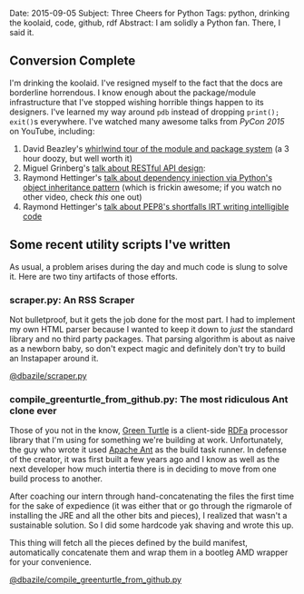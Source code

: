 Date:      2015-09-05
Subject:   Three Cheers for Python
Tags:      python, drinking the koolaid, code, github, rdf
Abstract:  I am solidly a Python fan.  There, I said it.

## Conversion Complete

I'm drinking the koolaid.  I've resigned myself to the fact that the docs are borderline horrendous.  I know enough about the package/module infrastructure that I've stopped wishing horrible things happen to its designers.  I've learned my way around `pdb` instead of dropping `print(); exit()`s everywhere.  I've watched many awesome talks from _PyCon 2015_ on YouTube, including:

1. David Beazley's [whirlwind tour of the module and package system](https://www.youtube.com/watch?v=0oTh1CXRaQ0) (a 3 hour doozy, but well worth it)
2. Miguel Grinberg's [talk about RESTful API design](https://www.youtube.com/watch?v=pZYRC8IbCwk):
3. Raymond Hettinger's [talk about dependency injection via Python's object inheritance pattern](https://www.youtube.com/watch?v=EiOglTERPEo) (which is frickin awesome; if you watch no other video, check _this_ one out)
4. Raymond Hettinger's [talk about PEP8's shortfalls IRT writing intelligible code](https://www.youtube.com/watch?v=wf-BqAjZb8M)


## Some recent utility scripts I've written

As usual, a problem arises during the day and much code is slung to solve it.  Here are two tiny artifacts of those efforts.

### scraper.py: An RSS Scraper

Not bulletproof, but it gets the job done for the most part.  I had to implement my own HTML parser because I wanted to keep it down to _just_ the standard library and no third party packages.  That parsing algorithm is about as naive as a newborn baby, so don't expect magic and definitely don't try to build an Instapaper around it.

[@dbazile/scraper.py](https://github.com/dbazile/scraper.py)

### compile_greenturtle_from_github.py: The most ridiculous Ant clone ever

Those of you not in the know, [Green Turtle](https://github.com/alexmilowski/green-turtle) is a client-side [RDFa](http://www.w3.org/TR/rdfa-primer/) processor library that I'm using for something we're building at work.  Unfortunately, the guy who wrote it used [Apache Ant](http://ant.apache.org) as the build task runner.  In defense of the creator, it was first built a few years ago and I know as well as the next developer how much intertia there is in deciding to move from one build process to another.

After coaching our intern through hand-concatenating the files the first time for the sake of expedience (it was either that or go through the rigmarole of installing the JRE and all the other bits and pieces), I realized that wasn't a sustainable solution.  So I did some hardcode yak shaving and wrote this up.

This thing will fetch all the pieces defined by the build manifest, automatically concatenate them and wrap them in a bootleg AMD wrapper for your convenience.

[@dbazile/compile_greenturtle_from_github.py](https://gist.github.com/dbazile/92d2f889c9ba3df87cf8)
